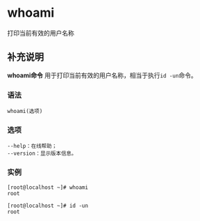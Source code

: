 whoami
===

打印当前有效的用户名称

## 补充说明

**whoami命令** 用于打印当前有效的用户名称，相当于执行`id -un`命令。

###  语法

```shell
whoami(选项)
```

###  选项

```shell
--help：在线帮助；
--version：显示版本信息。
```

###  实例

```shell
[root@localhost ~]# whoami
root

[root@localhost ~]# id -un
root
```


